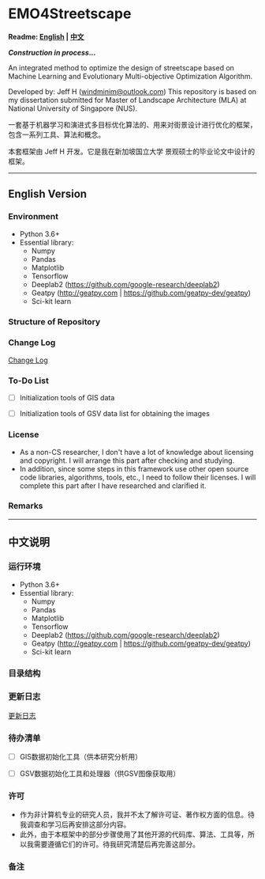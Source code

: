 # EMO4Streetscape

**Readme: [English](#English-Version) | [中文](#中文说明)**

***Construction in process...***

An integrated method to optimize the design of streetscape based on Machine Learning and Evolutionary Multi-objective Optimization Algorithm.

Developed by: Jeff H (windminim@outlook.com)
This repository is based on my dissertation submitted for Master of Landscape Architecture (MLA) at National University of Singapore (NUS).

一套基于机器学习和演进式多目标优化算法的、用来对街景设计进行优化的框架，包含一系列工具、算法和概念。

本套框架由 Jeff H 开发。它是我在新加坡国立大学 景观硕士的毕业论文中设计的框架。

------

## English Version

### Environment

- Python 3.6+
- Essential library:
  - Numpy
  - Pandas
  - Matplotlib
  - Tensorflow
  - Deeplab2 (https://github.com/google-research/deeplab2)
  - Geatpy (http://geatpy.com | https://github.com/geatpy-dev/geatpy)
  - Sci-kit learn

### Structure of Repository

### Change Log

[Change Log](changelog.md#Change-Log)

### To-Do List

- [ ] Initialization tools of GIS data

- [ ] Initialization tools of GSV data list for obtaining the images

### License

- As a non-CS researcher, I don't have a lot of knowledge about licensing and copyright. I will arrange this part after checking and studying.
- In addition, since some steps in this framework use other open source code libraries, algorithms, tools, etc., I need to follow their licenses. I will complete this part after I have researched and clarified it.

### Remarks



---

## 中文说明

### 运行环境

- Python 3.6+
- Essential library:
  - Numpy
  - Pandas
  - Matplotlib
  - Tensorflow
  - Deeplab2 (https://github.com/google-research/deeplab2)
  - Geatpy (http://geatpy.com | https://github.com/geatpy-dev/geatpy)
  - Sci-kit learn

### 目录结构

### 更新日志

[更新日志](changelog.md#更新日志)

### 待办清单

- [ ] GIS数据初始化工具（供本研究分析用）

- [ ] GSV数据初始化工具和处理器（供GSV图像获取用）

### 许可

- 作为非计算机专业的研究人员，我并不太了解许可证、著作权方面的信息。待我调查和学习后再安排这部分内容。
- 此外，由于本框架中的部分步骤使用了其他开源的代码库、算法、工具等，所以我需要遵循它们的许可。待我研究清楚后再完善这部分。

### 备注





